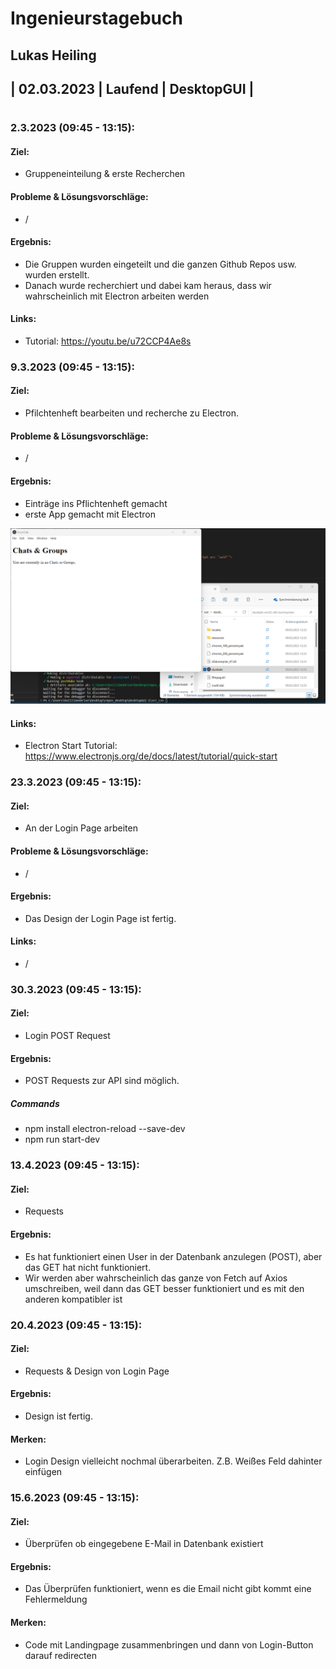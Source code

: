 # Ingenieurstagebuch
## Lukas Heiling
## | 02.03.2023 | Laufend | DesktopGUI |
#

### 2.3.2023 (09:45 - 13:15): 

#### Ziel: 
* Gruppeneinteilung & erste Recherchen 

#### Probleme & Lösungsvorschläge:  
* /

#### Ergebnis: 
* Die Gruppen wurden eingeteilt und die ganzen Github Repos usw. wurden erstellt.
* Danach wurde recherchiert und dabei kam heraus, dass wir wahrscheinlich mit     Electron arbeiten werden

#### Links: 
* Tutorial: https://youtu.be/u72CCP4Ae8s


### 9.3.2023 (09:45 - 13:15): 

#### Ziel: 
*  Pfilchtenheft bearbeiten und recherche zu Electron. 

#### Probleme & Lösungsvorschläge:  
* /

#### Ergebnis: 
* Einträge ins Pflichtenheft gemacht
* erste App gemacht mit Electron

![First_APP](pics\first_App.png)

#### Links: 
* Electron Start Tutorial: https://www.electronjs.org/de/docs/latest/tutorial/quick-start


### 23.3.2023 (09:45 - 13:15): 

#### Ziel: 
*  An der Login Page arbeiten 

#### Probleme & Lösungsvorschläge:  
* /

#### Ergebnis: 
* Das Design der Login Page ist fertig.

#### Links: 
* /


### 30.3.2023 (09:45 - 13:15):

#### Ziel: 
*  Login POST Request 

#### Ergebnis: 
* POST Requests zur API sind möglich. 

##### Commands 
* npm install electron-reload --save-dev
* npm run start-dev


### 13.4.2023 (09:45 - 13:15):

#### Ziel: 
*  Requests 

#### Ergebnis: 
*  Es hat funktioniert einen User in der Datenbank anzulegen (POST), aber das GET hat nicht funktioniert. 
* Wir werden aber wahrscheinlich das ganze von Fetch auf Axios umschreiben, weil dann das GET besser funktioniert und es mit den anderen           kompatibler ist


### 20.4.2023 (09:45 - 13:15):

#### Ziel: 
*  Requests & Design von Login Page 

#### Ergebnis: 
* Design ist fertig. 

#### Merken:
* Login Design vielleicht nochmal überarbeiten. Z.B. Weißes Feld dahinter einfügen


### 15.6.2023 (09:45 - 13:15):

#### Ziel: 
*  Überprüfen ob eingegebene E-Mail in Datenbank existiert

#### Ergebnis: 
*  Das Überprüfen funktioniert, wenn es die Email nicht gibt kommt eine Fehlermeldung

#### Merken:
* Code mit Landingpage zusammenbringen und dann von Login-Button darauf redirecten